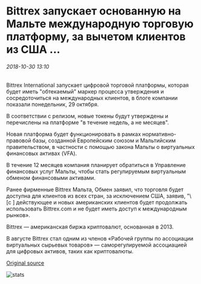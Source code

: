 # Bittrex запускает основанную на Мальте международную торговую платформу, за вычетом клиентов из США ...

###### 2018-10-30 13:10

Bittrex International запускает цифровой торговой платформы, которая будет иметь "обтекаемый" маркер процесса утверждения и сосредоточиться на международных клиентов, в блоге компании показали понедельник, 29 октября.

В соответствии с релизом, новые токены будут утверждены и перечислены на платформе "в течение недель, а не месяцев".

Новая платформа будет функционировать в рамках нормативно-правовой базы, созданной Европейским союзом и Мальтийским правительством, в частности с помощью закона Мальты о виртуальных финансовых активах (VFA).

В течение 12 месяцев компания планирует обратиться в Управление финансовых услуг Мальты, чтобы стать регулируемым виртуальным обменом финансовыми активами.

Ранее фирменные Bittrex Мальта, Обмен заявил, что торговля будет доступна для клиентов из всех стран, за исключением США, заявив, "\ [c \] действующее и новых американских клиентов будет продолжать использовать Bittrex.com и не будет иметь доступ к международным рынков».

Bittrex — американская биржа криптовалют, основанная в 2013.

В августе Bittrex стал одним из членов «Рабочей группы по ассоциации виртуальных сырьевых товаров» — саморегулируемой ассоциацией для цифровых активов, таких как криптовалюты.

[Original source](https://cointelegraph.com/news/bittrex-launches-malta-based-international-trading-platform-minus-us-customers)

![stats](https://c.statcounter.com/11760860/0/a89fa40b/1/ "stats")
